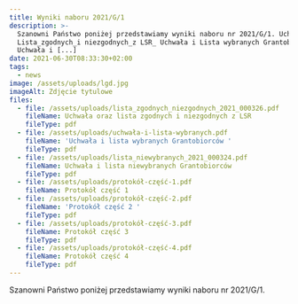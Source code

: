 ```yaml
---
title: Wyniki naboru 2021/G/1
description: >-
  Szanowni Państwo poniżej przedstawiamy wyniki naboru nr 2021/G/1. Uchwała oraz
  Lista_zgodnych_i niezgodnych_z LSR_ Uchwała i Lista wybranych Grantobiorców
  Uchwała i [...]
date: 2021-06-30T08:33:30+02:00
tags:
  - news
image: /assets/uploads/lgd.jpg
imageAlt: Zdjęcie tytulowe
files:
  - file: /assets/uploads/lista_zgodnych_niezgodnych_2021_000326.pdf
    fileName: Uchwała oraz lista zgodnych i niezgodnych z LSR
    fileType: pdf
  - file: /assets/uploads/uchwała-i-lista-wybranych.pdf
    fileName: 'Uchwała i lista wybranych Grantobiorców '
    fileType: pdf
  - file: /assets/uploads/lista_niewybranych_2021_000324.pdf
    fileName: Uchwała i lista niewybranych Grantobiorców
    fileType: pdf
  - file: /assets/uploads/protokół-część-1.pdf
    fileName: Protokół część 1
  - file: /assets/uploads/protokół-część-2.pdf
    fileName: 'Protokół część 2 '
    fileType: pdf
  - file: /assets/uploads/protokół-część-3.pdf
    fileName: Protokół część 3
    fileType: pdf
  - file: /assets/uploads/protokół-część-4.pdf
    fileName: Protokół część 4
    fileType: pdf
---
```

Szanowni Państwo poniżej przedstawiamy wyniki naboru nr 2021/G/1.

<br>

